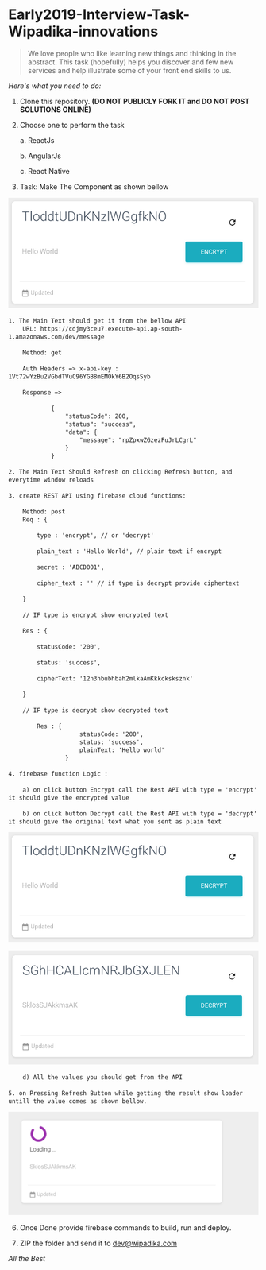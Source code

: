 # Early2019-Interview-Task-Wipadika-innovations

>We love people who like learning new things and thinking in the abstract. This task (hopefully) helps you discover and few new services and help illustrate some of your front end skills to us.

_Here's what you need to do:_

1) Clone this repository. **(DO NOT PUBLICLY FORK IT and DO NOT POST SOLUTIONS ONLINE)**

2) Choose one to perform the task

    a. ReactJs

    b. AngularJs

    c. React Native



3) Task: Make The Component as shown bellow

![](images/image3.png)


    1. The Main Text should get it from the bellow API
        URL: https://cdjmy3ceu7.execute-api.ap-south-1.amazonaws.com/dev/message

        Method: get

        Auth Headers => x-api-key : 1Vt72wYzBu2VGbdTVuC96YGB8mEMOkY6B2OqsSyb

        Response => 
        
                {
                    "statusCode": 200,
                    "status": "success",
                    "data": {
                        "message": "rpZpxwZGzezFuJrLCgrL"
                    }
                }

    2. The Main Text Should Refresh on clicking Refresh button, and everytime window reloads

    3. create REST API using firebase cloud functions:

        Method: post
        Req : {

            type : 'encrypt', // or 'decrypt'

            plain_text : 'Hello World', // plain text if encrypt

            secret : 'ABCD001',

            cipher_text : '' // if type is decrypt provide ciphertext

        }

        // IF type is encrypt show encrypted text

        Res : {

            statusCode: '200',
        
            status: 'success',

            cipherText: '12n3hbubhbah2mlkaAmKkkcksksznk'

        }

        // IF type is decrypt show decrypted text

            Res : {
                        statusCode: '200',
                        status: 'success',
                        plainText: 'Hello world'
                    }

    4. firebase function Logic : 

        a) on click button Encrypt call the Rest API with type = 'encrypt' it should give the encrypted value

        b) on click button Decrypt call the Rest API with type = 'decrypt' it should give the original text what you sent as plain text
        
![](images/image3.png)

![](images/image1.png)

        d) All the values you should get from the API

    5. on Pressing Refresh Button while getting the result show loader untill the value comes as shown bellow.

![](images/image2.png)

6) Once Done provide firebase commands to build, run and deploy.

7) ZIP the folder and send it to dev@wipadika.com

*All the Best*